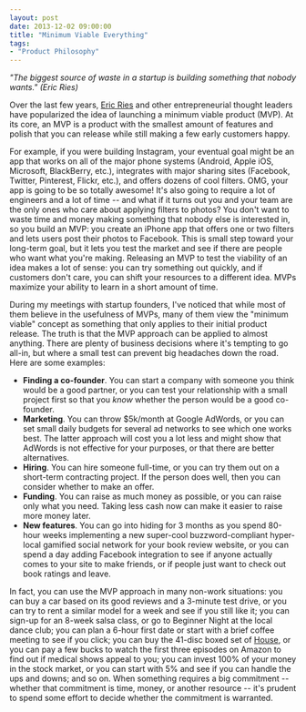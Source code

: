 ```yaml
---
layout: post
date: 2013-12-02 09:00:00
title: "Minimum Viable Everything"
tags:
- "Product Philosophy"
---
```


_"The biggest source of waste in a startup is building something that nobody wants." (Eric Ries)_

Over the last few years, <a href="http://en.wikipedia.org/wiki/Eric_Ries" target="_blank">Eric Ries</a> and other entrepreneurial thought leaders have popularized the idea of launching a minimum viable product (MVP). At its core, an MVP is a product with the smallest amount of features and polish that you can release while still making a few early customers happy.

For example, if you were building Instagram, your eventual goal might be an app that works on all of the major phone systems (Android, Apple iOS, Microsoft, BlackBerry, etc.), integrates with major sharing sites (Facebook, Twitter, Pinterest, Flickr, etc.), and offers dozens of cool filters. OMG, your app is going to be so totally awesome! It's also going to require a lot of engineers and a lot of time -- and what if it turns out you and your team are the only ones who care about applying filters to photos? You don't want to waste time and money making something that nobody else is interested in, so you build an MVP: you create an iPhone app that offers one or two filters and lets users post their photos to Facebook. This is small step toward your long-term goal, but it lets you test the market and see if there are people who want what you're making. Releasing an MVP to test the viability of an idea makes a lot of sense: you can try something out quickly, and if customers don't care, you can shift your resources to a different idea. MVPs maximize your ability to learn in a short amount of time.

During my meetings with startup founders, I've noticed that while most of them believe in the usefulness of MVPs, many of them view the "minimum viable" concept as something that only applies to their initial product release. The truth is that the MVP approach can be applied to almost anything. There are plenty of business decisions where it's tempting to go all-in, but where a small test can prevent big headaches down the road. Here are some examples:

- **Finding a co-founder**. You can start a company with someone you think would be a good partner, or you can test your relationship with a small project first so that you *know* whether the person would be a good co-founder.
- **Marketing**. You can throw $5k/month at Google AdWords, or you can set small daily budgets for several ad networks to see which one works best. The latter approach will cost you a lot less and might show that AdWords is not effective for your purposes, or that there are better alternatives.
- **Hiring**. You can hire someone full-time, or you can try them out on a short-term contracting project. If the person does well, then you can consider whether to make an offer.
- **Funding**. You can raise as much money as possible, or you can raise only what you need. Taking less cash now can make it easier to raise more money later.
- **New features**. You can go into hiding for 3 months as you spend 80-hour weeks implementing a new super-cool buzzword-compliant hyper-local gamified social network for your book review website, or you can spend a day adding Facebook integration to see if anyone actually comes to your site to make friends, or if people just want to check out book ratings and leave.

In fact, you can use the MVP approach in many non-work situations: you can buy a car based on its good reviews and a 3-minute test drive, or you can try to rent a similar model for a week and see if you still like it; you can sign-up for an 8-week salsa class, or go to Beginner Night at the local dance club; you can plan a 6-hour first date or start with a brief coffee meeting to see if you click; you can buy the 41-disc boxed set of <a href="http://www.imdb.com/title/tt0412142/" target="_blank">House</a>, or you can pay a few bucks to watch the first three episodes on Amazon to find out if medical shows appeal to you; you can invest 100% of your money in the stock market, or you can start with 5% and see if you can handle the ups and downs; and so on. When something requires a big commitment -- whether that commitment is time, money, or another resource -- it's prudent to spend some effort to decide whether the commitment is warranted.
